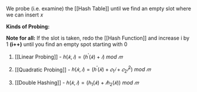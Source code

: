 We probe (i.e. examine) the [[Hash Table]] until we find an empty slot where we can insert 𝑥

**Kinds of Probing:**

**Note for all:** If the slot is taken, redo the [[Hash Function]] and increase i by 1 **(i++)** until you find an empty spot starting with 0

1. [[Linear Probing]] - $ℎ(𝑘, 𝑖) = (ℎ^′(𝑘) +𝑖)\ mod \ 𝑚$

2. [[Quadratic Probing]] - $ℎ(𝑘, 𝑖) = (ℎ^′(𝑘) +𝑐_1 𝑖+𝑐_2 𝑖^2)\ mod \ 𝑚$

3. [[Double Hashing]] - $ℎ(𝑘, 𝑖) = (ℎ_1 (𝑘) +𝑖ℎ_2 (𝑘))\ mod\ 𝑚$

